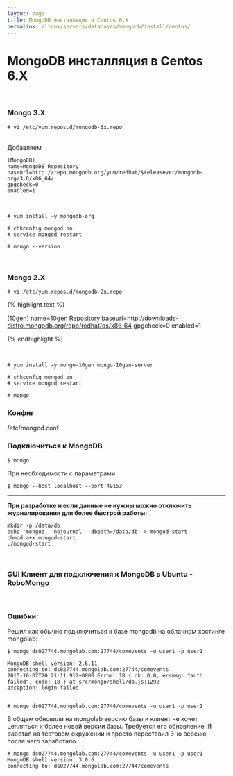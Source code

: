 ```yaml
---
layout: page
title: MongoDB инсталляция в Centos 6.X
permalink: /linux/servers/databases/mongodb/install/centos/
---
```


# MongoDB инсталляция в Centos 6.X

<br/>

### Mongo 3.X

    # vi /etc/yum.repos.d/mongodb-3x.repo

<br/>
Добавляем
<br/>

    [MongoDB]
    name=MongoDB Repository
    baseurl=http://repo.mongodb.org/yum/redhat/$releasever/mongodb-org/3.0/x86_64/
    gpgcheck=0
    enabled=1

<br/>

    # yum install -y mongodb-org

    # chkconfig mongod on
    # service mongod restart

    # mongo --version

<br/>

### Mongo 2.X

    # vi /etc/yum.repos.d/mongodb-2x.repo

{% highlight text %}

[10gen]
name=10gen Repository
baseurl=http://downloads-distro.mongodb.org/repo/redhat/os/x86_64
gpgcheck=0
enabled=1

{% endhighlight %}

<br/>

    # yum install -y mongo-10gen mongo-10gen-server

    # chkconfig mongod on
    # service mongod restart

    # mongo

### Конфиг

/etc/mongod.conf

### Подключиться к MongoDB

    $ mongo

При необходимости с параметрами

    $ mongo --host localhost --port 49153

---

**При разработке и если данные не нужны можно отключить журналирования для более быстрой работы:**

    mkdir -p /data/db
    echo 'mongod --nojournal --dbpath=/data/db' > mongod-start
    chmod a+x mongod-start
    ./mongod-start

<br/>

### GUI Клиент для подключения к MongoDB в Ubuntu - RoboMongo

<br/>

### Ошибки:

Решил как обычно подключиться к базе mongodb на облачном хостинге mongolab:

    $ mongo ds027744.mongolab.com:27744/comevents -u user1 -p user1

    MongoDB shell version: 2.6.11
    connecting to: ds027744.mongolab.com:27744/comevents
    2015-10-02T20:21:11.912+0000 Error: 18 { ok: 0.0, errmsg: "auth failed", code: 18 } at src/mongo/shell/db.js:1292
    exception: login failed


    # mongo ds027744.mongolab.com:27744/comevents -u user1 -p user1

В общем обновили на mongolab версию базы и клиент не хочет цепляться к более новой версии базы. Требуется его обновление. Я работал на тестовом окружении и просто переставил 3-ю версию, после чего заработало.

    # mongo ds027744.mongolab.com:27744/comevents -u user1 -p user1
    MongoDB shell version: 3.0.6
    connecting to: ds027744.mongolab.com:27744/comevents

